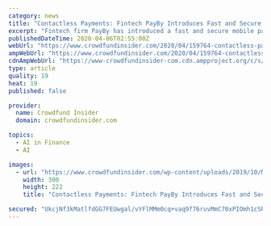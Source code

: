 ```yaml
---
category: news
title: "Contactless Payments: Fintech PayBy Introduces Fast and Secure Mobile Payment App in the UAE, Following COVID-19 Outbreak"
excerpt: "Fintech firm PayBy has introduced a fast and secure mobile payment services platform in the United Arab Emirates (UAE). PayBy’s solution provides users with an efficient and safe solution that aims to replace the use of cash and physical payment cards."
publishedDateTime: 2020-04-06T02:55:00Z
webUrl: "https://www.crowdfundinsider.com/2020/04/159764-contactless-payments-fintech-payby-introduces-fast-and-secure-mobile-payment-app-in-the-uae-following-covid-19-outbreak/"
ampWebUrl: "https://www.crowdfundinsider.com/2020/04/159764-contactless-payments-fintech-payby-introduces-fast-and-secure-mobile-payment-app-in-the-uae-following-covid-19-outbreak/amp/"
cdnAmpWebUrl: "https://www-crowdfundinsider-com.cdn.ampproject.org/c/s/www.crowdfundinsider.com/2020/04/159764-contactless-payments-fintech-payby-introduces-fast-and-secure-mobile-payment-app-in-the-uae-following-covid-19-outbreak/amp/"
type: article
quality: 19
heat: 19
published: false

provider:
  name: Crowdfund Insider
  domain: crowdfundinsider.com

topics:
  - AI in Finance
  - AI

images:
  - url: "https://www.crowdfundinsider.com/wp-content/uploads/2019/10/Mobile-Phone-robin-worrall-unsplash-300x222.jpg"
    width: 300
    height: 222
    title: "Contactless Payments: Fintech PayBy Introduces Fast and Secure Mobile Payment App in the UAE, Following COVID-19 Outbreak"

secured: "UkcjNf3kMatlfdGG7FEUwgal/vYFlMMm0cq+vaq9f76ruvMmC70xPIOmh1cSRZtY+lbxvHFqfjsNoYA74IUPEWIODz9oJOKn7/mtc1wMI+AW2CnbleTO/02MfQ486E7d9vYgRIWCC7BpVI+bCJ153/PHB3Oc+kMlP1m+G2swnbcq90zY+Hc7Sh0CcjbABG80NynrCSw+Nyc0HjbQPzoese5H+0IeD8oFSUxvTP9BNzrxbgwAAbD3uonoVMJz2l9RHLZVfe4ofpIrFZL0JFmeqectQmq3FFS4dh2DlTU9Ow+4gKr+XQ2F4LF58z6tEs3J;tyAVRSSqFiibEwQ2/ZDTeg=="
---
```


